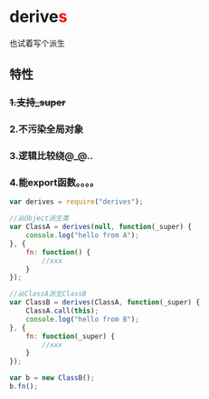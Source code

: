 derive<span style="color:red">s</span>
=========

也试着写个派生

## 特性
### <del>1.支持_super</del>
### 2.不污染全局对象
### 3.逻辑比较绕@_@..
### 4.能export函数。。。。

```javascript
var derives = require("derives");

//从Object派生类
var ClassA = derives(null, function(_super) {
    console.log("hello from A");
}, {
    fn: function() {
        //xxx
    }
});

//从ClassA派生ClassB
var ClassB = derives(ClassA, function(_super) {
    ClassA.call(this);
    console.log("hello from B");
}, {
    fn: function(_super) {
        //xxx
    }
});

var b = new ClassB();
b.fn();
```
